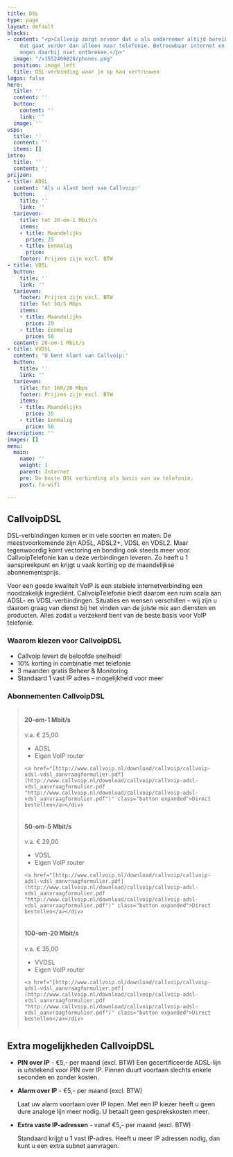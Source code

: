 ```yaml
---
title: DSL
type: page
layout: default
blocks:
- content: "<p>Callvoip zorgt ervoor dat u als ondernemer altijd bereikbaar bent,
    dat gaat verder dan alleen maar telefonie. Betrouwbaar internet en goede apparatuur
    mogen daarbij niet ontbreken.</p>"
  image: "/v1552466820/phones.png"
  position: image_left
  title: DSL-verbinding waar je op kan vertrouwen
logos: false
hero:
  title: ''
  content: ''
  button:
    content: ''
    link: ''
  image: ''
usps:
  title: ''
  content: ''
  items: []
intro:
  title: ''
  content: ''
prijzen:
- title: ADSL
  content: 'Als u klant bent van Callvoip:'
  button:
    title: ''
    link: ''
  tarieven:
    title: tot 20-om-1 Mbit/s
    items:
    - title: Maandelijks
      price: 25
    - title: Eenmalig
      price: 
    footer: Prijzen zijn excl. BTW
- title: VDSL
  button:
    title: ''
    link: ''
  tarieven:
    footer: Prijzen zijn excl. BTW
    title: Tot 50/5 Mbps
    items:
    - title: Maandelijks
      price: 29
    - title: Eenmalig
      price: 50
  content: 20-om-1 Mbit/s
- title: VVDSL
  content: 'U bent klant van Callvoip:'
  button:
    title: ''
    link: ''
  tarieven:
    title: Tot 100/20 Mbps
    footer: Prijzen zijn excl. BTW
    items:
    - title: Maandelijks
      price: 35
    - title: Eenmalig
      price: 50
description: ''
images: []
menu:
  main:
    name: ''
    weight: 1
    parent: Internet
    pre: De beste DSL verbinding als basis van uw telefonie.
    post: fa-wifi

---
```

## CallvoipDSL

DSL-verbindingen komen er in vele soorten en maten. De meestvoorkomende zijn ADSL, ADSL2+, VDSL en VDSL2. Maar tegenwoordig komt vectoring en bonding ook steeds meer voor. CallvoipTelefonie kan u deze verbindingen leveren. Zo heeft u 1 aanspreekpunt en krijgt u vaak korting op de maandelijkse abonnementsprijs.

Voor een goede kwaliteit VoIP is een stabiele internetverbinding een noodzakelijk ingrediënt. CallvoipTelefonie biedt daarom een ruim scala aan ADSL- en VDSL-verbindingen. Situaties en wensen verschillen – wij zijn u daarom graag van dienst bij het vinden van de juiste mix aan diensten en producten. Alles zodat u verzekerd bent van de beste basis voor VoIP telefonie.

### Waarom kiezen voor CallvoipDSL

* Callvoip levert de beloofde snelheid!
* 10% korting in combinatie met telefonie
* 3 maanden gratis Beheer & Monitoring
* Standaard 1 vast IP adres – mogelijkheid voor meer

### Abonnementen CallvoipDSL

> <div class="row">
>
> <div class="column medium-4">
>
> <div class="price">
>
> <div class="price-head">
>
> <h4>20-om-1 Mbit/s</h4>
>
> <span>v.a. € 25,00</span>
>
> </div>
>
> <div class="price-body">
>
> <ul>
>
> <li>ADSL</li>
>
> <li>Eigen VoIP router</li>
>
> </ul>
>
> </div>
>
> <div class="price-footer">
>
>     <a href="[http://www.callvoip.nl/download/callvoip/callvoip-adsl-vdsl_aanvraagformulier.pdf](http://www.callvoip.nl/download/callvoip/callvoip-adsl-vdsl_aanvraagformulier.pdf "http://www.callvoip.nl/download/callvoip/callvoip-adsl-vdsl_aanvraagformulier.pdf")" class="button expanded">Direct bestellen</a></div>
>
> </div>
>
> </div>
>
> <div class="column medium-4">
>
> <div class="price">
>
> <div class="price-head">
>
> <h4>50-om-5 Mbit/s</h4>
>
> <span>v.a. € 29,00</span>
>
> </div>
>
> <div class="price-body">
>
> <ul>
>
> <li>VDSL</li>
>
> <li>Eigen VoIP router</li>
>
> </ul>
>
> </div>
>
> <div class="price-footer">
>
>     <a href="[http://www.callvoip.nl/download/callvoip/callvoip-adsl-vdsl_aanvraagformulier.pdf](http://www.callvoip.nl/download/callvoip/callvoip-adsl-vdsl_aanvraagformulier.pdf "http://www.callvoip.nl/download/callvoip/callvoip-adsl-vdsl_aanvraagformulier.pdf")" class="button expanded">Direct bestellen</a></div>
>
> </div>
>
> </div>
>
> <div class="column medium-4">
>
> <div class="price">
>
> <div class="price-head">
>
> <h4>100-om-20 Mbit/s</h4>
>
> <span>v.a. € 35,00</span>
>
> </div>
>
> <div class="price-body">
>
> <ul>
>
> <li>VVDSL</li>
>
> <li>Eigen VoIP router</li>
>
> </ul>
>
> </div>
>
> <div class="price-footer">
>
>     <a href="[http://www.callvoip.nl/download/callvoip/callvoip-adsl-vdsl_aanvraagformulier.pdf](http://www.callvoip.nl/download/callvoip/callvoip-adsl-vdsl_aanvraagformulier.pdf "http://www.callvoip.nl/download/callvoip/callvoip-adsl-vdsl_aanvraagformulier.pdf")" class="button expanded">Direct bestellen</a></div>
>
> </div>
>
> </div>
>
> </div>

## Extra mogelijkheden CallvoipDSL

* <b>PIN over IP</b> - €5,- per maand (excl. BTW)
  Een gecertificeerde ADSL-lijn is uitstekend voor PIN over IP. Pinnen duurt voortaan slechts enkele seconden en zonder kosten.
* <b>Alarm over IP</b> - €5,- per maand (excl. BTW)

  Laat uw alarm voortaan over IP lopen. Met een IP kiezer heeft u geen dure analoge lijn meer nodig. U betaalt geen gesprekskosten meer.
* <b>Extra vaste IP-adressen</b> - vanaf €5,- per maand (excl. BTW)

  Standaard krijgt u 1 vast IP-adres. Heeft u meer IP adressen nodig, dan kunt u een extra subnet aanvragen.